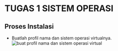 # TUGAS 1 SISTEM OPERASI
## Proses Instalasi
* Buatlah profil nama dan sistem operasi virtualnya.
![buat profil nama dan sistem operasi virtual]()
